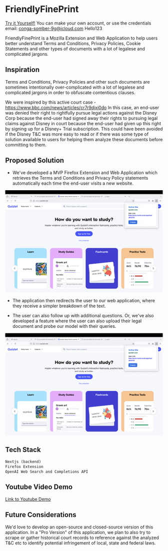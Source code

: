 # FriendlyFinePrint

[Try it Yourself!](https://terms-mocha.vercel.app/)
You can make your own account, or use the credentials email: conga-somber-9g@icloud.com Hello123

FriendlyFinePrint is a Mozilla Extension and Web Application to help users better understand Terms and Conditions, Privacy Policies, Cookie Statements and other types of documents with a lot of legalese and complicated jargons. 

## Inspiration

Terms and Conditions, Privacy Policies and other such documents are sometimes intentionally over-complicated with a lot of legalese and complicated jargons in order to obfuscate contentious clauses.


We were inspired by this active court case - https://www.bbc.com/news/articles/cr7r9djxj0do
In this case, an end-user was denied their right to rightfully pursue legal actions against the Disney Corp because the end-user had signed away their rights to pursuing legal claims against Disney in court because the end-user had given up this right by signing up for a Disney+ Trial subscription. This could have been avoided if the Disney T&C was more easy to read or if there was some type of solution available to users for helping them analyze these documents before committing to them.

## Proposed Solution
- We've developed a MVP Firefox Extension and Web Application which retrieves the Terms and Conditions and Privacy Policy statements automatically each time the end-user visits a new website. 

![alt text](nextjs-frontend/public/demo/1.png)

- The application then redirects the user to our web application, where they receive a simpler breakdown of the text. 

- The user can also follow up with additional questions. Or, we've also developed a feature where the user can also upload their legal document and probe our model with their queries. 

![alt text](nextjs-frontend/public/demo/1.png)

## Tech Stack

```
Nextjs (backend)
Firefox Extension
OpenAI Web Search and Completions API
```

## Youtube Video Demo

[Link to Youtube Demo](https://youtu.be/zlMk5BIRqVg)

## Future Considerations
We'd love to develop an open-source and closed-source version of this application. In a "Pro Version" of this application, we plan to also try to scrape or gather historical court records to reference against the analyzed T&C etc to identify potential infringement of local, state and federal laws.  